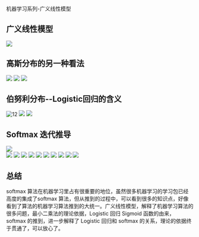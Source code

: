 机器学习系列-广义线性模型

## 广义线性模型  
![](http://static.datartisan.com/upload/attachment/2017/01/Dmh91xlo.png)

## 高斯分布的另一种看法
![](http://static.datartisan.com/upload/attachment/2017/01/DSdywGN7.png)
![](http://static.datartisan.com/upload/attachment/2017/01/WyKqytZY.png)
![](http://static.datartisan.com/upload/attachment/2017/01/yenvwSg0.png)  
## 伯努利分布--Logistic回归的含义
![12](http://static.datartisan.com/upload/attachment/2017/01/dvzrbvmf.png)
![](http://static.datartisan.com/upload/attachment/2017/01/A5hubfri.png)
![](http://static.datartisan.com/upload/attachment/2017/01/aSkyTnUp.png)

## Softmax 迭代推导
![](http://static.datartisan.com/upload/attachment/2017/01/KzMOgdrE.png)  
![](http://static.datartisan.com/upload/attachment/2017/01/G7hWrjJu.png)
![](http://static.datartisan.com/upload/attachment/2017/01/xjt7PWIK.png)
![](http://static.datartisan.com/upload/attachment/2017/01/I1uQDgD8.png)
![](http://static.datartisan.com/upload/attachment/2017/01/aWKxKheG.png)
![](http://static.datartisan.com/upload/attachment/2017/01/7Y8uZuyu.png)
![](http://static.datartisan.com/upload/attachment/2017/01/IQo1Upbv.png)
![](http://static.datartisan.com/upload/attachment/2017/01/tAq7nO5J.png)
![](http://static.datartisan.com/upload/attachment/2017/01/WjuQDYjj.png)
![](http://static.datartisan.com/upload/attachment/2017/01/ld25glBu.png)
![](http://static.datartisan.com/upload/attachment/2017/01/oVfdEO3w.png)  

## 总结
softmax 算法在机器学习里占有很重要的地位，虽然很多机器学习的学习包已经高度的集成了softmax 算法，但从推到的过程中，可以看到很多的知识点，好像看到了算法的机器学习算法推到的大统一。广义线性模型，解释了机器学习算法的很多问题，最小二乘法的理论依据，Logistic 回归 Sigmoid 函数的由来，softmax 的推到，进一步解释了 Logistic 回归和 softmax 的关系，理论的依据终于贯通了，可以放心了。
